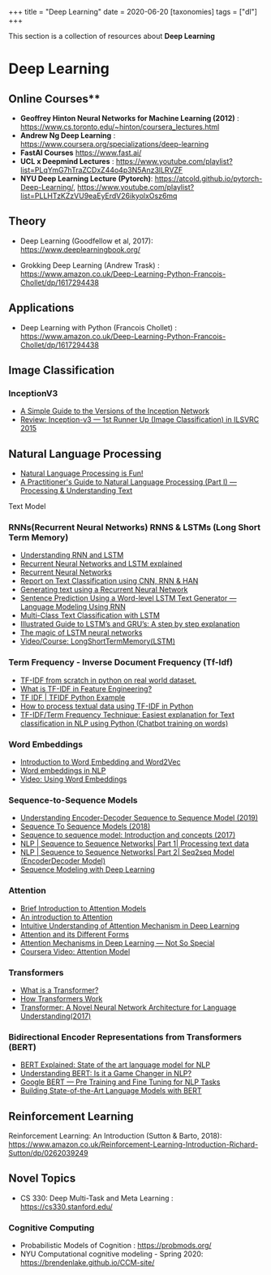 +++
title = "Deep Learning"
date = 2020-06-20
[taxonomies]
tags = ["dl"]
+++

This section is a collection of resources about **Deep Learning**

# Deep Learning  

## Online Courses**
+ **Geoffrey Hinton Neural Networks for Machine Learning (2012)** : https://www.cs.toronto.edu/~hinton/coursera_lectures.html
+ **Andrew Ng Deep Learning** : https://www.coursera.org/specializations/deep-learning
+ **FastAI Courses** https://www.fast.ai/
+ **UCL x Deepmind Lectures** :  https://www.youtube.com/playlist?list=PLqYmG7hTraZCDxZ44o4p3N5Anz3lLRVZF
+ **NYU Deep Learning Lecture (Pytorch)**: https://atcold.github.io/pytorch-Deep-Learning/, https://www.youtube.com/playlist?list=PLLHTzKZzVU9eaEyErdV26ikyolxOsz6mq

## Theory

+ Deep Learning (Goodfellow et al, 2017): https://www.deeplearningbook.org/

+ Grokking Deep Learning (Andrew Trask) : https://www.amazon.co.uk/Deep-Learning-Python-Francois-Chollet/dp/1617294438

## Applications
+ Deep Learning with Python (Francois Chollet) : https://www.amazon.co.uk/Deep-Learning-Python-Francois-Chollet/dp/1617294438



## Image Classification

### InceptionV3
+ [A Simple Guide to the Versions of the Inception Network](https://towardsdatascience.com/a-simple-guide-to-the-versions-of-the-inception-network-7fc52b863202)
+ [Review: Inception-v3 — 1st Runner Up (Image Classification) in ILSVRC 2015](https://medium.com/@sh.tsang/review-inception-v3-1st-runner-up-image-classification-in-ilsvrc-2015-17915421f77c)


## Natural Language Processing
+ [Natural Language Processing is Fun!](https://medium.com/@ageitgey/natural-language-processing-is-fun-9a0bff37854e)
+ [A Practitioner's Guide to Natural Language Processing (Part I) — Processing & Understanding Text](https://towardsdatascience.com/a-practitioners-guide-to-natural-language-processing-part-i-processing-understanding-text-9f4abfd13e72)

Text Model

### RNNs(Recurrent Neural Networks) RNNS & LSTMs (Long Short Term Memory)
+ [Understanding RNN and LSTM](https://towardsdatascience.com/understanding-rnn-and-lstm-f7cdf6dfc14e)
+ [Recurrent Neural Networks and LSTM explained](https://medium.com/@purnasaigudikandula/recurrent-neural-networks-and-lstm-explained-7f51c7f6bbb9)
+ [Recurrent Neural Networks](https://towardsdatascience.com/recurrent-neural-networks-d4642c9bc7ce)
+ [Report on Text Classification using CNN, RNN & HAN](https://medium.com/jatana/report-on-text-classification-using-cnn-rnn-han-f0e887214d5f)
+ [Generating text using a Recurrent Neural Network](https://towardsdatascience.com/generating-text-using-a-recurrent-neural-network-1c3bfee27a5e)
+ [Sentence Prediction Using a Word-level LSTM Text Generator — Language Modeling Using RNN](https://medium.com/towards-artificial-intelligence/sentence-prediction-using-word-level-lstm-text-generator-language-modeling-using-rnn-a80c4cda5b40)
+ [Multi-Class Text Classification with LSTM](https://towardsdatascience.com/multi-class-text-classification-with-lstm-1590bee1bd17)
+ [Illustrated Guide to LSTM’s and GRU’s: A step by step explanation](https://towardsdatascience.com/illustrated-guide-to-lstms-and-gru-s-a-step-by-step-explanation-44e9eb85bf21)
+ [The magic of LSTM neural networks](https://medium.com/datathings/the-magic-of-lstm-neural-networks-6775e8b540cd)
+ [Video/Course: LongShortTermMemory(LSTM)](https://www.coursera.org/lecture/nlp-sequence-models/long-short-term-memory-lstm-KXoay)

### Term Frequency - Inverse Document Frequency (Tf-Idf)

+ [TF-IDF from scratch in python on real world dataset.](https://towardsdatascience.com/tf-idf-for-document-ranking-from-scratch-in-python-on-real-world-dataset-796d339a4089)
+ [What is TF-IDF in Feature Engineering?](https://medium.com/acing-ai/what-is-tf-idf-in-feature-engineering-7f1ba81982bd)
+ [TF IDF | TFIDF Python Example](https://towardsdatascience.com/natural-language-processing-feature-engineering-using-tf-idf-e8b9d00e7e76)
+ [How to process textual data using TF-IDF in Python](https://www.freecodecamp.org/news/how-to-process-textual-data-using-tf-idf-in-python-cd2bbc0a94a3/)
+ [TF-IDF/Term Frequency Technique: Easiest explanation for Text classification in NLP using Python (Chatbot training on words)](https://medium.com/analytics-vidhya/tf-idf-term-frequency-technique-easiest-explanation-for-text-classification-in-nlp-with-code-8ca3912e58c3)

### Word Embeddings
+ [Introduction to Word Embedding and Word2Vec](https://towardsdatascience.com/introduction-to-word-embedding-and-word2vec-652d0c2060fa)
+ [Word embeddings in NLP](https://medium.com/@gunjanagicha/word-embeddings-ee718cd2b8b5)
+ [Video: Using Word Embeddings](https://www.coursera.org/lecture/nlp-sequence-models/using-word-embeddings-qHMK5)


### Sequence-to-Sequence Models

+ [Understanding Encoder-Decoder Sequence to Sequence Model​ (2019)](https://towardsdatascience.com/understanding-encoder-decoder-sequence-to-sequence-model-679e04af4346)
+ [Sequence To Sequence Models (2018)](https://medium.com/@dhartidhami/sequence-to-sequence-models-3878c0efa557)
+ [Sequence to sequence model: Introduction and concepts (2017)](https://towardsdatascience.com/sequence-to-sequence-model-introduction-and-concepts-44d9b41cd42d)
+ [NLP | Sequence to Sequence Networks| Part 1| Processing text data](https://towardsdatascience.comnlp-sequence-to-sequence-networks-part-1-processing-text-data-d141a5643b72)
+ [NLP | Sequence to Sequence Networks| Part 2| Seq2seq Model (EncoderDecoder Model)](https://towardsdatascience.com/nlp-sequence-to-sequence-networks-part-2-seq2seq-model-encoderdecoder-model-6c22e29fd7e1)
+ [Sequence Modeling with Deep Learning](https://medium.com/@ODSC/sequence-modelling-with-deep-learning-138dc50c82d2)

### Attention

+ [Brief Introduction to Attention Models](https://towardsdatascience.com/attention-networks-c735befb5e9f)
+ [An introduction to Attention](https://towardsdatascience.com/an-introduction-to-attention-transformers-and-bert-part-1-da0e838c7cda)
+ [Intuitive Understanding of Attention Mechanism in Deep Learning](https://towardsdatascience.com/intuitive-understanding-of-attention-mechanism-in-deep-learning-6c9482aecf4f)
+ [Attention and its Different Forms](https://towardsdatascience.com/attention-and-its-different-forms-7fc3674d14dc)
+ [Attention Mechanisms in Deep Learning — Not So Special](https://medium.com/retina-ai-health-inc/attention-mechanisms-in-deep-learning-not-so-special-26de2a824f45)
+ [Coursera Video: Attention Model](https://www.coursera.org/lecture/nlp-sequence-models/attention-model-lSwVa)

### Transformers

+ [What is a Transformer?](https://medium.com/inside-machine-learning/what-is-a-transformer-d07dd1fbec04)
+ [How Transformers Work](https://towardsdatascience.com/transformers-141e32e69591)
+ [Transformer: A Novel Neural Network Architecture for Language Understanding​ (2017)](https://ai.googleblog.com/2017/08/transformer-novel-neural-network.html)

### Bidirectional Encoder Representations  from Transformers (BERT)

+ [BERT Explained: State of the art language model for NLP](https://towardsdatascience.com/bert-explained-state-of-the-art-language-model-for-nlp-f8b21a9b6270)
+ [Understanding BERT: Is it a Game Changer in NLP?](https://towardsdatascience.com/understanding-bert-is-it-a-game-changer-in-nlp-7cca943cf3ad)
+ [Google BERT — Pre Training and Fine Tuning for NLP Tasks](https://medium.com/@ranko.mosic/googles-bert-nlp-5b2bb1236d78)
+ [Building State-of-the-Art Language Models with BERT](https://medium.com/saarthi-ai/bert-how-to-build-state-of-the-art-language-models-59dddfa9ac5d)

## Reinforcement Learning
Reinforcement Learning: An Introduction  (Sutton & Barto, 2018): https://www.amazon.co.uk/Reinforcement-Learning-Introduction-Richard-Sutton/dp/0262039249

## Novel Topics

+ CS 330: Deep Multi-Task and Meta Learning : https://cs330.stanford.edu/

### Cognitive Computing
+ Probabilistic Models of Cognition : https://probmods.org/
+ NYU Computational cognitive modeling - Spring 2020: https://brendenlake.github.io/CCM-site/
